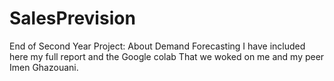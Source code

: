 # SalesPrevision
End of Second Year Project: About Demand Forecasting
I have included here my full report and the Google colab That we woked on me and my peer Imen Ghazouani.

